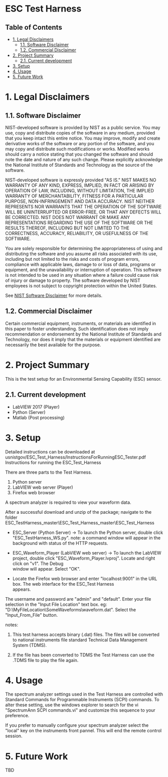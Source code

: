 # ESC Test Harness

## Table of Contents
- [1. Legal Disclaimers](#1-legal-disclaimers)
    - [1.1. Software Disclaimer](#11-software-disclaimer)
    - [1.2. Commercial Disclaimer](#12-commercial-disclaimer)
- [2. Project Summary](#2-project-summary)
    - [2.1. Current development](#21-current-development)
- [3. Setup](#3-setup)
- [4. Usage](#4-usage)
- [5. Future Work](#5-future-work)


# 1. Legal Disclaimers
## 1.1. Software Disclaimer
 NIST-developed software is provided by NIST as a public service. 
 You may use, copy and distribute copies of the software in any medium,
 provided that you keep intact this entire notice. You may improve,
 modify and create derivative works of the software or any portion of
 the software, and you may copy and distribute such modifications or
 works. Modified works should carry a notice stating that you changed
 the software and should note the date and nature of any such change.
 Please explicitly acknowledge the National Institute of Standards and
 Technology as the source of the software.
 
 NIST-developed software is expressly provided "AS IS." NIST MAKES NO
 WARRANTY OF ANY KIND, EXPRESS, IMPLIED, IN FACT OR ARISING BY
 OPERATION OF LAW, INCLUDING, WITHOUT LIMITATION, THE IMPLIED WARRANTY
 OF MERCHANTABILITY, FITNESS FOR A PARTICULAR PURPOSE, NON-INFRINGEMENT
 AND DATA ACCURACY. NIST NEITHER REPRESENTS NOR WARRANTS THAT THE
 OPERATION OF THE SOFTWARE WILL BE UNINTERRUPTED OR ERROR-FREE, OR
 THAT ANY DEFECTS WILL BE CORRECTED. NIST DOES NOT WARRANT OR MAKE ANY 
 REPRESENTATIONS REGARDING THE USE OF THE SOFTWARE OR THE RESULTS 
 THEREOF, INCLUDING BUT NOT LIMITED TO THE CORRECTNESS, ACCURACY,
 RELIABILITY, OR USEFULNESS OF THE SOFTWARE.
 
 You are solely responsible for determining the appropriateness of
 using and distributing the software and you assume all risks
 associated with its use, including but not limited to the risks and
 costs of program errors, compliance with applicable laws, damage to 
 or loss of data, programs or equipment, and the unavailability or
 interruption of operation. This software is not intended to be used in
 any situation where a failure could cause risk of injury or damage to
 property. The software developed by NIST employees is not subject to
 copyright protection within the United States.

 See [NIST Software Disclaimer](https://www.nist.gov/disclaimer) for more details.

## 1.2. Commercial Disclaimer
 Certain commercial equipment, instruments, or materials are identified in this paper to foster understanding. Such identification does not imply recommendation or endorsement by the National Institute of Standards and Technology, nor does it imply that the materials or equipment identified are necessarily the best available for the purpose.

# 2. Project Summary
This is the test setup for an Environmental Sensing Capability (ESC) sensor.

## 2.1. Current development 
* LabVIEW 2017 (Player)
* Python (Server)
* Matlab (Post processing)

# 3. Setup
  Detailed instructions can be downloaded at usnistgov/ESC_Test_Harness/InstructionsForRunningESC_Tester.pdf
  Instructions for running the ESC_Test_Harness

There are three parts to the Test Harness. 
1) Python server 
2) LabVIEW web server (Player)
3) Firefox web browser

A spectrum analyzer is required to view your waveform data.  

 After a successful download and unzip of the package;
  navigate to the folder ESC_TestHarness_master\ESC_Test_Harness_master\ESC_Test_Harness
    
* ESC_Server (Python Server) ->
   To launch the Python server, double click "ESC_TestHarness_WS.py".  note: a command window will appear in the background
with status of the HTTP requests.

* ESC_Waveform_Player (LabVIEW web server) ->
   To launch the LabVIEW project, double click "ESC_Waveform_Player.lvproj".  Locate and right click on "v1". The Debug  
window will appear.  Select "OK".

* Locate the Firefox web browser and enter "localhost:9001" in the URL box.  The web interface for the ESC_Test Harness  
appears.

The username and password are "admin" and "default".
Enter your file selection in the "Input File Location" text box.  eg: "D:\MyFileLocation\SomeWaveforms\waveform.dat".  Select the "Input_From_File" button.  

notes:  
 1) This test harness accepts binary (.dat) files.  The files will be converted to national instruments file standard 
Technical Data Management System (TDMS).

 2) If the file has been converted to TDMS the Test Harness can use the .TDMS file to play the file again.
  
# 4. Usage
  The spectrum analyzer settings used in the Test Harness are controlled with Standard Commands for Programmable Instruments (SCPI) commands.  To alter these setting, use the windows explorer to search for the vi "SpectrumAnn SCPI commands.vi" and customize this sequence to your preference.

If you prefer to manually configure your spectrum analyzer select the "local" key on the instruments front pannel.  This will end the remote control session.


  
# 5. Future Work
  TBD
